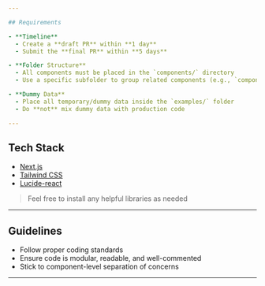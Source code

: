 ```yaml
---

## Requirements

- **Timeline**
  - Create a **draft PR** within **1 day**
  - Submit the **final PR** within **5 days**

- **Folder Structure**
  - All components must be placed in the `components/` directory
  - Use a specific subfolder to group related components (e.g., `components/adminLogin/Admin.tsx`)

- **Dummy Data**
  - Place all temporary/dummy data inside the `examples/` folder
  - Do **not** mix dummy data with production code

---
```


## Tech Stack

- [Next.js](https://nextjs.org/)
- [Tailwind CSS](https://tailwindcss.com/)
- [Lucide-react](https://lucide.dev/)

> Feel free to install any helpful libraries as needed

---

## Guidelines

- Follow proper coding standards
- Ensure code is modular, readable, and well-commented
- Stick to component-level separation of concerns

---
